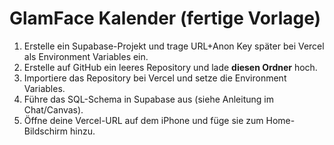 # GlamFace Kalender (fertige Vorlage)
1) Erstelle ein Supabase-Projekt und trage URL+Anon Key später bei Vercel als Environment Variables ein.
2) Erstelle auf GitHub ein leeres Repository und lade **diesen Ordner** hoch.
3) Importiere das Repository bei Vercel und setze die Environment Variables.
4) Führe das SQL-Schema in Supabase aus (siehe Anleitung im Chat/Canvas).
5) Öffne deine Vercel-URL auf dem iPhone und füge sie zum Home-Bildschirm hinzu.
